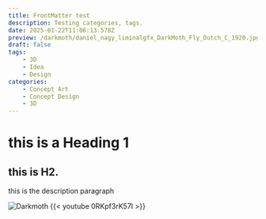 ```yaml
---
title: FrontMatter test
description: Testing categories, tags.
date: 2025-01-22T11:06:13.578Z
preview: /darkmoth/daniel_nagy_liminalgfx_DarkMoth_Fly_Dutch_C_1920.jpg
draft: false
tags:
    - 3D
    - Idea
    - Design
categories:
    - Concept Art
    - Concept Design
    - 3D
---
```



# this is a Heading 1
## this is H2.

this is the description paragraph

![Darkmoth](/darkmoth/daniel_nagy_liminalgfx_DarkMoth_Fly_Dutch_C_1920.jpg)
{{< youtube 0RKpf3rK57I >}}
